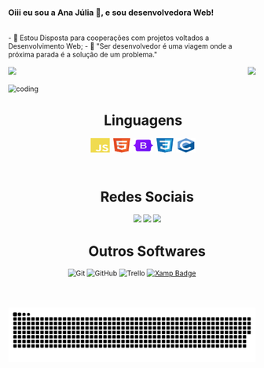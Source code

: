 ### Oiii eu sou a Ana Júlia 🤠, e sou desenvolvedora Web!
<img src="https://www.animatedimages.org/data/media/562/animated-line-image-0429.gif" width="100%" height="1"/>
- 🔭 Estou Disposta para cooperações com projetos voltados a Desenvolvimento Web;
- 📌 "Ser desenvolvedor é uma viagem onde a próxima parada é a solução de um problema."
  <br> <br> 
<div>
  <img height="180em" src="https://github-readme-stats.vercel.app/api?username=AnaM2730&show_icons=true&theme=radical&include_all_commits=true&count_private=true"/>
  <img align="right" height="180em" src="https://github-readme-stats.vercel.app/api/top-langs/?username=AnaM2730&layout=compact&langs_count=16&theme=radical"/>
</div>
<div  align="center"> 
  <div style="display: inline_block">
   <br>
    <img align="left" height="350" alt="coding" src="https://images.app.goo.gl/bqNy2DreFWhz9pKr7">
  <br>
    <h1 align="center">Linguagens</h1>
    <img align="center" height="30" width="40" alt="js-icon"  src="https://raw.githubusercontent.com/devicons/devicon/master/icons/javascript/javascript-plain.svg">
    <img align="center" height="30" width="40" alt="html-icon" src="https://raw.githubusercontent.com/devicons/devicon/master/icons/html5/html5-original.svg">
    <img align="center" height="30" width="40" alt="html-icon" src="https://raw.githubusercontent.com/devicons/devicon/master/icons/bootstrap/bootstrap-original.svg">
    <img align="center" height="30" width="40" alt="css-icon" src="https://raw.githubusercontent.com/devicons/devicon/master/icons/css3/css3-original.svg">
    <img align="center" height="30" width="40" alt="c-icon" src="https://raw.githubusercontent.com/devicons/devicon/master/icons/c/c-original.svg">
     </div> <br> <br>
<h1 align="center"> Redes Sociais</h1>
  <a href="https://instagram.com/anazxs_06" target="_blank"><img src="https://img.shields.io/badge/-Instagram-%23E4405F?style=for-the-badge&logo=instagram&logoColor=white" target="_blank"></a>
  <a href = "mailto:meloanajulia30@gmail.com"><img src="https://img.shields.io/badge/-Gmail-%23333?style=for-the-badge&logo=gmail&logoColor=white" target="_blank"></a>
  <a href="https://www.linkedin.com/in/ana-melo-918450268/" target="_blank"><img src="https://img.shields.io/badge/-LinkedIn-%230077B5?style=for-the-badge&logo=linkedin&logoColor=white" target="_blank"></a> 
  
<br>

<div align="center">
  
 <h1>Outros Softwares</h1>

  ![Git](https://img.shields.io/badge/-Git-333333?style=flat-square&logo=git)
    ![GitHub](https://img.shields.io/badge/-GitHub-333333?style=flat-square&logo=github)
    ![Trello](https://img.shields.io/badge/-Trello-333333?style=flat-square&logo=trello&logoColor=blue)
    [![Xamp Badge](https://img.shields.io/badge/Xampp-F37623?style=social-square&logo=xampp&logoColor=white)]()
</div>
<br>
<img src="https://www.animatedimages.org/data/media/562/animated-line-image-0429.gif" width="100%" height="1"/>

![Snake animation](https://raw.githubusercontent.com/Envoy-VC/Envoy-VC/output/github-contribution-grid-snake-dark.svg) 
